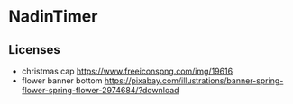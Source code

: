 # NadinTimer

## Licenses
* christmas cap https://www.freeiconspng.com/img/19616
* flower banner bottom https://pixabay.com/illustrations/banner-spring-flower-spring-flower-2974684/?download
